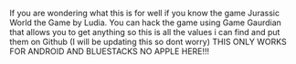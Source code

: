 If you are wondering what this is for well if you know the game Jurassic World the Game by Ludia.
You can hack the game using Game Gaurdian that allows you to get anything
so this is all the values i can find and put them on Github
(I will be updating this so dont worry)
THIS ONLY WORKS FOR ANDROID AND BLUESTACKS NO APPLE HERE!!!
